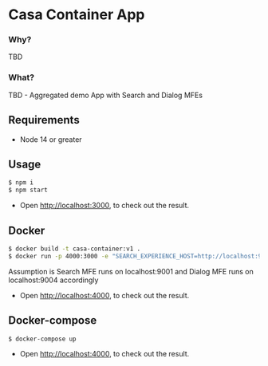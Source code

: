 # Casa Container App
### Why?
TBD

### What?
TBD - Aggregated demo App with Search and Dialog MFEs

## Requirements

- Node 14 or greater

## Usage

```sh
$ npm i
$ npm start
```

- Open [http://localhost:3000](http://localhost:3000), to check out the result.

## Docker

```sh
$ docker build -t casa-container:v1 .
$ docker run -p 4000:3000 -e "SEARCH_EXPERIENCE_HOST=http://localhost:9001" -e "DIALOG_EXPERIENCE_HOST=http://localhost:9004" casa-container:v1
```
Assumption is Search MFE runs on localhost:9001 and Dialog MFE runs on localhost:9004 accordingly

- Open [http://localhost:4000](http://localhost:4000), to check out the result.

## Docker-compose

```sh
$ docker-compose up
```

- Open [http://localhost:4000](http://localhost:4000), to check out the result.
